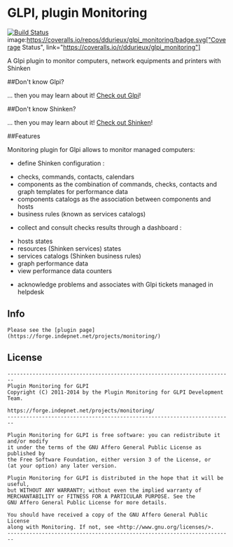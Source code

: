 # GLPI, plugin Monitoring

[![Build Status](https://travis-ci.org/ddurieux/glpi_monitoring.svg?branch=master)](https://travis-ci.org/ddurieux/glpi_monitoring)
image:https://coveralls.io/repos/ddurieux/glpi_monitoring/badge.svg["Coverage Status", link="https://coveralls.io/r/ddurieux/glpi_monitoring"]

A Glpi plugin to monitor computers, network equipments and printers with Shinken

##Don't know Glpi?

... then you may learn about it! [Check out Glpi](http://www.glpi-project.org/)!

##Don't know Shinken?

... then you may learn about it! [Check out Shinken](http://www.shinken-monitoring.org/)!

##Features

Monitoring plugin for Glpi allows to monitor managed computers:

* define Shinken configuration : 
 - checks, commands, contacts, calendars
 - components as the combination of commands, checks, contacts and graph templates for performance data
 - components catalogs as the association between components and hosts
 - business rules (known as services catalogs)
* collect and consult checks results through a dashboard : 
 - hosts states
 - resources (Shinken services) states
 - services catalogs (Shinken business rules)
 - graph performance data
 - view performance data counters
* acknowledge problems and associates with Glpi tickets managed in helpdesk


## Info
	Please see the [plugin page](https://forge.indepnet.net/projects/monitoring/)
  
## License
	------------------------------------------------------------------------
	Plugin Monitoring for GLPI
	Copyright (C) 2011-2014 by the Plugin Monitoring for GLPI Development Team.

	https://forge.indepnet.net/projects/monitoring/
	------------------------------------------------------------------------

	Plugin Monitoring for GLPI is free software: you can redistribute it and/or modify
	it under the terms of the GNU Affero General Public License as published by
	the Free Software Foundation, either version 3 of the License, or
	(at your option) any later version.

	Plugin Monitoring for GLPI is distributed in the hope that it will be useful,
	but WITHOUT ANY WARRANTY; without even the implied warranty of
	MERCHANTABILITY or FITNESS FOR A PARTICULAR PURPOSE. See the
	GNU Affero General Public License for more details.

	You should have received a copy of the GNU Affero General Public License
	along with Monitoring. If not, see <http://www.gnu.org/licenses/>.
	------------------------------------------------------------------------
